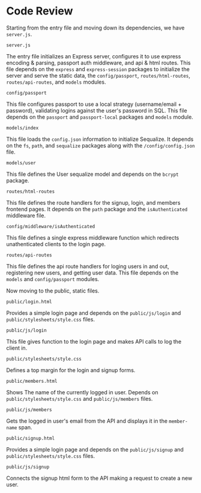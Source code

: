 # Code Review

Starting from the entry file and moving down its dependencies,
we have `server.js`.

`server.js`

The entry file initializes an Express server, configures
it to use express encoding & parsing, passport auth middleware,
and api & html routes. This file depends on the `express`
and `express-session` packages to initialize
the server and serve the static data, the `config/passport`, `routes/html-routes`, `routes/api-routes`, and `models` modules.

`config/passport`

  This file configures passport to use a local strategy
  (username/email + password), validating logins against the user's
  password in SQL. This file depends on the `passport` and `passport-local`
  packages and `models` module.

`models/index`

This file loads the `config.json` information to initialize Sequalize.
It depends on the `fs`, `path`, and `sequalize` packages along with the
`/config/config.json` file.

`models/user`

This file defines the User sequalize model and depends on the `bcrypt` package.

`routes/html-routes`

This file defines the route handlers for the signup, login, and members
frontend pages. It depends on the `path` package and the `isAuthenticated`
middleware file.

`config/middleware/isAuthenticated`

This file defines a single express middleware function which redirects
unathenticated clients to the login page.

`routes/api-routes`

This file defines the api route handlers for loging users in and out,
registering new users, and getting user data. This file depends on
the `models` and `config/passport` modules.

Now moving to the public, static files.

`public/login.html`

Provides a simple login page and depends on the `public/js/login`
and `public/stylesheets/style.css` files.

`public/js/login`

This file gives function to the login page and makes API calls to log the
client in.

`public/stylesheets/style.css`

Defines a top margin for the login and signup forms.

`public/members.html`

Shows The name of the currently logged in user. Depends on
`public/stylesheets/style.css` and `public/js/members` files.

`public/js/members`

Gets the logged in user's email from the API and displays it in the
`member-name` span.

`public/signup.html`

Provides a simple login page and depends on the `public/js/signup`
and `public/stylesheets/style.css` files.

`public/js/signup`

Connects the signup html form to the API making a request to create a new user.